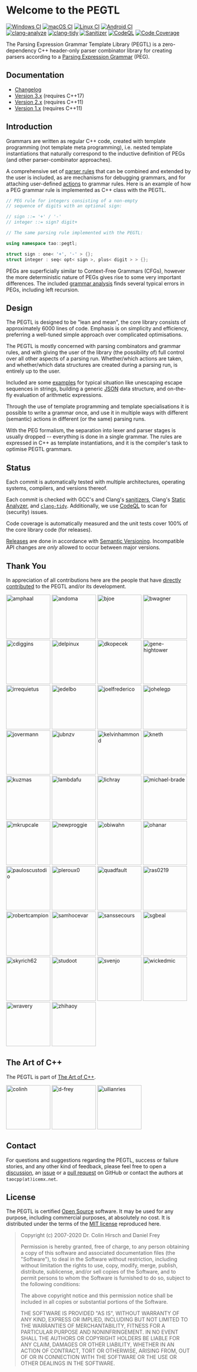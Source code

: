 # Welcome to the PEGTL

[![Windows CI](https://github.com/taocpp/PEGTL/workflows/Windows/badge.svg)](https://github.com/taocpp/PEGTL/actions?query=workflow%3AWindows)
[![macOS CI](https://github.com/taocpp/PEGTL/workflows/macOS/badge.svg)](https://github.com/taocpp/PEGTL/actions?query=workflow%3AmacOS)
[![Linux CI](https://github.com/taocpp/PEGTL/workflows/Linux/badge.svg)](https://github.com/taocpp/PEGTL/actions?query=workflow%3ALinux)
[![Android CI](https://github.com/taocpp/PEGTL/workflows/Android/badge.svg)](https://github.com/taocpp/PEGTL/actions?query=workflow%3AAndroid)
<br>
[![clang-analyze](https://github.com/taocpp/PEGTL/workflows/clang-analyze/badge.svg)](https://github.com/taocpp/PEGTL/actions?query=workflow%3Aclang-analyze)
[![clang-tidy](https://github.com/taocpp/PEGTL/workflows/clang-tidy/badge.svg)](https://github.com/taocpp/PEGTL/actions?query=workflow%3Aclang-tidy)
[![Sanitizer](https://github.com/taocpp/PEGTL/workflows/Sanitizer/badge.svg)](https://github.com/taocpp/PEGTL/actions?query=workflow%3ASanitizer)
[![CodeQL](https://github.com/taocpp/PEGTL/workflows/CodeQL/badge.svg)](https://github.com/taocpp/PEGTL/actions?query=workflow%3ACodeQL)
[![Code Coverage](https://codecov.io/gh/taocpp/PEGTL/branch/master/graph/badge.svg?token=ykWa8RRdyk)](https://codecov.io/gh/taocpp/PEGTL)

The Parsing Expression Grammar Template Library (PEGTL) is a zero-dependency C++ header-only parser combinator library for creating parsers according to a [Parsing Expression Grammar](http://en.wikipedia.org/wiki/Parsing_expression_grammar) (PEG).

## Documentation

* [Changelog](doc/Changelog.md)
* [Version 3.x](doc/README.md) (requires C++17)
* [Version 2.x](https://github.com/taocpp/PEGTL/blob/2.x/doc/README.md) (requires C++11)
* [Version 1.x](https://github.com/taocpp/PEGTL/blob/1.x/doc/README.md) (requires C++11)

## Introduction

Grammars are written as regular C++ code, created with template programming (not template meta programming), i.e. nested template instantiations that naturally correspond to the inductive definition of PEGs (and other parser-combinator approaches).

A comprehensive set of [parser rules](doc/Rule-Reference.md) that can be combined and extended by the user is included, as are mechanisms for debugging grammars, and for attaching user-defined [actions](doc/Actions-and-States.md) to grammar rules.
Here is an example of how a PEG grammar rule is implemented as C++ class with the PEGTL.

```c++
// PEG rule for integers consisting of a non-empty
// sequence of digits with an optional sign:

// sign ::= '+' / '-'
// integer ::= sign? digit+

// The same parsing rule implemented with the PEGTL:

using namespace tao::pegtl;

struct sign : one< '+', '-' > {};
struct integer : seq< opt< sign >, plus< digit > > {};
```

PEGs are superficially similar to Context-Free Grammars (CFGs), however the more deterministic nature of PEGs gives rise to some very important differences.
The included [grammar analysis](doc/Grammar-Analysis.md) finds several typical errors in PEGs, including left recursion.

## Design

The PEGTL is designed to be "lean and mean", the core library consists of approximately 6000 lines of code.
Emphasis is on simplicity and efficiency, preferring a well-tuned simple approach over complicated optimisations.

The PEGTL is mostly concerned with parsing combinators and grammar rules, and with giving the user of the library (the possibility of) full control over all other aspects of a parsing run.
Whether/which actions are taken, and whether/which data structures are created during a parsing run, is entirely up to the user.

Included are some [examples](doc/Contrib-and-Examples.md#examples) for typical situation like unescaping escape sequences in strings, building a generic [JSON](http://www.json.org/) data structure, and on-the-fly evaluation of arithmetic expressions.

Through the use of template programming and template specialisations it is possible to write a grammar once, and use it in multiple ways with different (semantic) actions in different (or the same) parsing runs.

With the PEG formalism, the separation into lexer and parser stages is usually dropped -- everything is done in a single grammar.
The rules are expressed in C++ as template instantiations, and it is the compiler's task to optimise PEGTL grammars.

## Status

Each commit is automatically tested with multiple architectures, operating systems, compilers, and versions thereof.

Each commit is checked with GCC's and Clang's [sanitizers](https://github.com/google/sanitizers), Clang's [Static Analyzer](https://clang-analyzer.llvm.org/), and [`clang-tidy`](http://clang.llvm.org/extra/clang-tidy/).
Additionally, we use [CodeQL](https://securitylab.github.com/tools/codeql) to scan for (security) issues.

Code coverage is automatically measured and the unit tests cover 100% of the core library code (for releases).

[Releases](https://github.com/taocpp/PEGTL/releases) are done in accordance with [Semantic Versioning](http://semver.org/).
Incompatible API changes are *only* allowed to occur between major versions.

## Thank You

In appreciation of all contributions here are the people that have [directly contributed](https://github.com/taocpp/PEGTL/graphs/contributors) to the PEGTL and/or its development.

[<img alt="amphaal" src="https://avatars.githubusercontent.com/u/13903151" width="120">](https://github.com/amphaal)
[<img alt="andoma" src="https://avatars.githubusercontent.com/u/216384" width="120">](https://github.com/andoma)
[<img alt="bjoe" src="https://avatars.githubusercontent.com/u/727911" width="120">](https://github.com/bjoe)
[<img alt="bwagner" src="https://avatars.githubusercontent.com/u/447049" width="120">](https://github.com/bwagner)
[<img alt="cdiggins" src="https://avatars.githubusercontent.com/u/1759994" width="120">](https://github.com/cdiggins)
[<img alt="delpinux" src="https://avatars.githubusercontent.com/u/35096584" width="120">](https://github.com/delpinux)
[<img alt="dkopecek" src="https://avatars.githubusercontent.com/u/1353140" width="120">](https://github.com/dkopecek)
[<img alt="gene-hightower" src="https://avatars.githubusercontent.com/u/3957811" width="120">](https://github.com/gene-hightower)
[<img alt="irrequietus" src="https://avatars.githubusercontent.com/u/231192" width="120">](https://github.com/irrequietus)
[<img alt="jedelbo" src="https://avatars.githubusercontent.com/u/572755" width="120">](https://github.com/jedelbo)
[<img alt="joelfrederico" src="https://avatars.githubusercontent.com/u/458871" width="120">](https://github.com/joelfrederico)
[<img alt="johelegp" src="https://avatars.githubusercontent.com/u/21071787" width="120">](https://github.com/johelegp)
[<img alt="jovermann" src="https://avatars.githubusercontent.com/u/6087443" width="120">](https://github.com/jovermann)
[<img alt="jubnzv" src="https://avatars.githubusercontent.com/u/12023585" width="120">](https://github.com/jubnzv)
[<img alt="kelvinhammond" src="https://avatars.githubusercontent.com/u/1824682" width="120">](https://github.com/kelvinhammond)
[<img alt="kneth" src="https://avatars.githubusercontent.com/u/1225363" width="120">](https://github.com/kneth)
[<img alt="kuzmas" src="https://avatars.githubusercontent.com/u/1858553" width="120">](https://github.com/kuzmas)
[<img alt="lambdafu" src="https://avatars.githubusercontent.com/u/1138455" width="120">](https://github.com/lambdafu)
[<img alt="lichray" src="https://avatars.githubusercontent.com/u/433009" width="120">](https://github.com/lichray)
[<img alt="michael-brade" src="https://avatars.githubusercontent.com/u/8768950" width="120">](https://github.com/michael-brade)
[<img alt="mkrupcale" src="https://avatars.githubusercontent.com/u/13936020" width="120">](https://github.com/mkrupcale)
[<img alt="newproggie" src="https://avatars.githubusercontent.com/u/162319" width="120">](https://github.com/newproggie)
[<img alt="obiwahn" src="https://avatars.githubusercontent.com/u/741109" width="120">](https://github.com/obiwahn)
[<img alt="ohanar" src="https://avatars.githubusercontent.com/u/1442822" width="120">](https://github.com/ohanar)
[<img alt="pauloscustodio" src="https://avatars.githubusercontent.com/u/70773" width="120">](https://github.com/pauloscustodio)
[<img alt="pleroux0" src="https://avatars.githubusercontent.com/u/39619854" width="120">](https://github.com/pleroux0)
[<img alt="quadfault" src="https://avatars.githubusercontent.com/u/30195320" width="120">](https://github.com/quadfault)
[<img alt="ras0219" src="https://avatars.githubusercontent.com/u/533828" width="120">](https://github.com/ras0219)
[<img alt="robertcampion" src="https://avatars.githubusercontent.com/u/4220569" width="120">](https://github.com/robertcampion)
[<img alt="samhocevar" src="https://avatars.githubusercontent.com/u/245089" width="120">](https://github.com/samhocevar)
[<img alt="sanssecours" src="https://avatars.githubusercontent.com/u/691989" width="120">](https://github.com/sanssecours)
[<img alt="sgbeal" src="https://avatars.githubusercontent.com/u/235303" width="120">](https://github.com/sgbeal)
[<img alt="skyrich62" src="https://avatars.githubusercontent.com/u/23705081" width="120">](https://github.com/skyrich62)
[<img alt="studoot" src="https://avatars.githubusercontent.com/u/799344" width="120">](https://github.com/studoot)
[<img alt="svenjo" src="https://avatars.githubusercontent.com/u/1538181" width="120">](https://github.com/svenjo)
[<img alt="wickedmic" src="https://avatars.githubusercontent.com/u/12001183" width="120">](https://github.com/wickedmic)
[<img alt="wravery" src="https://avatars.githubusercontent.com/u/6502881" width="120">](https://github.com/wravery)
[<img alt="zhihaoy" src="https://avatars.githubusercontent.com/u/43971430" width="120">](https://github.com/zhihaoy)

## The Art of C++

The PEGTL is part of [The Art of C++](https://taocpp.github.io/).

[<img alt="colinh" src="https://avatars.githubusercontent.com/u/113184" width="120">](https://github.com/colinh)
[<img alt="d-frey" src="https://avatars.githubusercontent.com/u/3956325" width="120">](https://github.com/d-frey)
[<img alt="uilianries" src="https://avatars.githubusercontent.com/u/4870173" width="120">](https://github.com/uilianries)

## Contact

For questions and suggestions regarding the PEGTL, success or failure stories, and any other kind of feedback, please feel free to open a [discussion](https://github.com/taocpp/PEGTL/discussions), an [issue](https://github.com/taocpp/PEGTL/issues) or a [pull request](https://github.com/taocpp/PEGTL/pulls) on GitHub or contact the authors at `taocpp(at)icemx.net`.

## License

The PEGTL is certified [Open Source](http://www.opensource.org/docs/definition.html) software.
It may be used for any purpose, including commercial purposes, at absolutely no cost.
It is distributed under the terms of the [MIT license](http://www.opensource.org/licenses/mit-license.html) reproduced here.

> Copyright (c) 2007-2020 Dr. Colin Hirsch and Daniel Frey
>
> Permission is hereby granted, free of charge, to any person obtaining a copy of this software and associated documentation files (the "Software"), to deal in the Software without restriction, including without limitation the rights to use, copy, modify, merge, publish, distribute, sublicense, and/or sell copies of the Software, and to permit persons to whom the Software is furnished to do so, subject to the following conditions:
>
> The above copyright notice and this permission notice shall be included in all copies or substantial portions of the Software.
>
> THE SOFTWARE IS PROVIDED "AS IS", WITHOUT WARRANTY OF ANY KIND, EXPRESS OR IMPLIED, INCLUDING BUT NOT LIMITED TO THE WARRANTIES OF MERCHANTABILITY, FITNESS FOR A PARTICULAR PURPOSE AND NONINFRINGEMENT. IN NO EVENT SHALL THE AUTHORS OR COPYRIGHT HOLDERS BE LIABLE FOR ANY CLAIM, DAMAGES OR OTHER LIABILITY, WHETHER IN AN ACTION OF CONTRACT, TORT OR OTHERWISE, ARISING FROM, OUT OF OR IN CONNECTION WITH THE SOFTWARE OR THE USE OR OTHER DEALINGS IN THE SOFTWARE.
